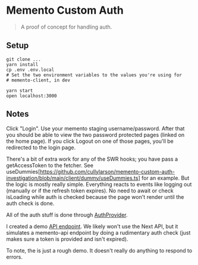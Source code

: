 # Memento Custom Auth

> A proof of concept for handling auth.

## Setup

```
git clone ...
yarn install
cp .env .env.local
# Set the two environment variables to the values you're using for
# memento-client, in dev

yarn start
open localhost:3000
```

## Notes

Click "Login". Use your memento staging username/password. After that you should be able to view the two password protected pages (linked on the home page). If you click Logout on one of those pages, you'll be redirected to the login page.

There's a bit of extra work for any of the SWR hooks; you have pass a getAccessToken to the fetcher. See useDummies[https://github.com/cullylarson/memento-custom-auth-investigation/blob/main/client/dummy/useDummies.ts] for an example. But the logic is mostly really simple. Everything reacts to events like logging out (manually or if the refresh token expires). No need to await or check isLoading while auth is checked because the page won't render until the auth check is done.

All of the auth stuff is done through [AuthProvider](https://github.com/cullylarson/memento-custom-auth-investigation/blob/main/client/app/AuthProvider.tsx).

I created a demo [API endpoint](https://github.com/cullylarson/memento-custom-auth-investigation/blob/main/pages/api/dummy.ts). We likely won't use the Next API, but it simulates a memento-api endpoint by doing a rudimentary auth check (just makes sure a token is provided and isn't expired).

To note, the is just a rough demo. It doesn't really do anything to respond to errors.
